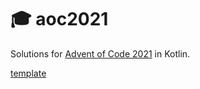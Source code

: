 # 🎓 aoc2021

Solutions for [Advent of Code 2021](https://adventofcode.com/2021) in Kotlin.

[template](https://github.com/kotlin-hands-on/advent-of-code-kotlin-template)
